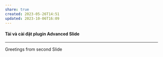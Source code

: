 ```yaml
---
share: true
created: 2023-05-26T14:51
updated: 2023-10-06T16:09
---
```


#### Tải và cài đặt plugin Advanced Slide

---

Greetings from second Slide
